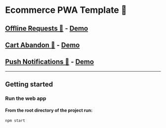 # Ecommerce PWA Template 📱

## [Offline Requests 📴](https://github.com/charisTheo/offline-requests) - [Demo](https://www.charistheo.io/offline-requests)

## [Cart Abandon 🛒](https://github.com/charisTheo/cart-abandon-notification) - [Demo](https://www.charistheo.io/cart-abandon-notification)

## [Push Notifications 🔔](https://github.com/charisTheo/push-examples) - [Demo](https://www.charistheo.io/push-examples)

---

## Getting started

### Run the web app

#### From the root directory of the project run:

```npm start```

